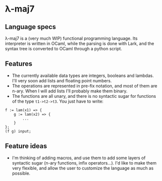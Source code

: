 # λ-maj7

## Language specs
λ-maj7 is a (very much WIP) functional programming language. Its interpreter is written in OCaml, while the parsing is done with Lark, and the syntax tree is converted to OCaml through a python script.

## Features
- The currently available data types are integers, booleans and lambdas. I'll very soon add lists and floating point numbers.
- The operations are represented in pre-fix notation, and most of them are n-ary. When I will add lists I'll probably make them binary.
- The functions are all unary, and there is no syntactic sugar for functions of the type `t1->t2->t3`. You just have to write:

```
f := lam(x1) => {
    g := lam(x2) => {
        ...
    }
};
(f g) input;
```


## Feature ideas
- I'm thinking of adding macros, and use them to add some layers of syntactic sugar (n-ary functions, infix operators...). I'd like to make them very flexible, and allow the user to customize the language as much as possible.
